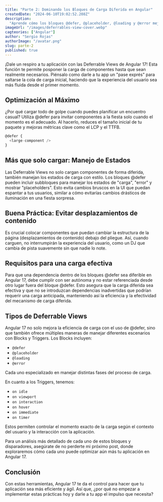```yaml
---
title: "Parte 2: Dominando los Bloques de Carga Diferida en Angular"
createdDate: "2024-06-10T19:02:52.208Z"
description:
  "Aprende cómo los bloques @defer, @placeholder, @loading y @error mejoran la experiencia de usuario al cargar componentes de manera eficiente y manejando estados con elegancia."
imageUrl: "/images/deferrables-view-cover.webp"
cagteories: ["Angular"]
author: "Sergio Rojas"
authorImage: "/avatar.png"
slug: parte-2
published: true
---
```

¡Dale un respiro a tu aplicación con las Deferrable Views de Angular 17! Esta función te permite posponer la carga de componentes hasta que sean realmente necesarios. Piénsalo como darle a tu app un "pase exprés" para saltarse la cola de carga inicial, haciendo que la experiencia del usuario sea más fluida desde el primer momento.

## Optimización al Máximo

¿Por qué cargar todo de golpe cuando puedes planificar un encuentro casual? Utiliza @defer para invitar componentes a la fiesta solo cuando el momento es el adecuado. Al hacerlo, reduces el tamaño inicial de tu paquete y mejoras métricas clave como el LCP y el TTFB.

```javascript
@defer {
  <large-component />
}
```

## Más que solo cargar: Manejo de Estados

Las Deferrable Views no solo cargan componentes de forma diferida, también manejan los estados de carga con estilo. Los bloques @defer pueden incluir subbloques para manejar los estados de "carga", "error" y mostrar "placeholders". Esto evita cambios bruscos en la UI que puedan espantar a tus usuarios, similar a cómo evitarías cambios drásticos de iluminación en una fiesta sorpresa.

## Buena Práctica: Evitar desplazamientos de contenido

Es crucial colocar componentes que puedan cambiar la estructura de la página (desplazamientos de contenido) debajo del pliegue. Así, cuando carguen, no interrumpirán la experiencia del usuario, como un DJ que cambia de pista suavemente sin que nadie lo note.

## Requisitos para una carga efectiva

Para que una dependencia dentro de los bloques @defer sea diferible en Angular 17, debe cumplir con ser autónoma y no estar referenciada desde otro lugar fuera del bloque @defer. Esto asegura que la carga diferida sea efectiva y que no se introduzcan dependencias inadvertidas que podrían requerir una carga anticipada, manteniendo así la eficiencia y la efectividad del mecanismo de carga diferida.

## Tipos de Deferrable Views

Angular 17 no solo mejora la eficiencia de carga con el uso de @defer, sino que también ofrece múltiples maneras de manejar diferentes escenarios con Blocks y Triggers. Los Blocks incluyen:

* `@defer`
* `@placeholder`
* `@loading`
* `@error`

Cada uno especializado en manejar distintas fases del proceso de carga.

En cuanto a los Triggers, tenemos: 

* `on idle`
* `on viewport`
* `on interaction`
* `on hover`
* `on immediate`
* `on timer`

Estos permiten controlar el momento exacto de la carga según el contexto del usuario y la interacción con la aplicación.

Para un análisis más detallado de cada uno de estos bloques y disparadores, asegúrate de no perderte mi próximo post, donde exploraremos cómo cada uno puede optimizar aún más tu aplicación en Angular 17.

## Conclusión

Con estas herramientas, Angular 17 te da el control para hacer que tu aplicación sea más eficiente y ágil. Así que, ¿por qué no empezar a implementar estas prácticas hoy y darle a tu app el impulso que necesita?
